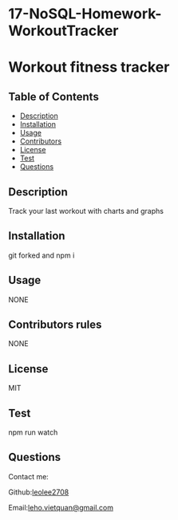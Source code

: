 # 17-NoSQL-Homework-WorkoutTracker

  # Workout fitness tracker
  
  ## Table of Contents
  * [Description](#description)
  * [Installation](#installation)
  * [Usage](#usage)
  * [Contributors](#contributors)
  * [License](#license)
  * [Test](#test)
  * [Questions](#questions)
  
  ## Description
  Track your last workout with charts and graphs
  
  ## Installation 
  git forked and npm i
  
  ## Usage 
  NONE
  
  ## Contributors rules
  NONE
  
  ## License
  MIT
  
  ## Test
  npm run watch
  ## Questions
  Contact me:
  
  Github:[leolee2708](https://github.com/leolee2708)
  
  Email:[leho.vietquan@gmail.com](https://github.com/leolee2708)
  